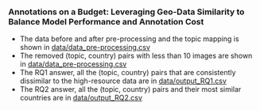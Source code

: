 ### Annotations on a Budget: Leveraging Geo-Data Similarity to Balance Model Performance and Annotation Cost

- The data before and after pre-processing and the topic mapping
is shown in [data/data_pre-processing.csv](data/data_pre-processing.csv) 
- The removed (topic, country) pairs with less than 10 images
are shown in [data/data_pre-processing.csv](data/data_removed.csv) 
- The RQ1 answer, all the (topic, country) pairs that are consistently dissimilar
to the high-resource data are in [data/output_RQ1.csv](data/output_RQ1.csv)
- The RQ2 answer, all the (topic, country) pairs and their
most similar countries are in [data/output_RQ2.csv](data/output_RQ2.csv)
